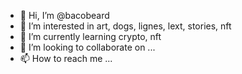 - 👋 Hi, I’m @bacobeard
- 👀 I’m interested in art, dogs, lignes, lext, stories, nft
- 🌱 I’m currently learning crypto, nft
- 💞️ I’m looking to collaborate on ...
- 📫 How to reach me ...

<!---
bacobeard/bacobeard is a ✨ special ✨ repository because its `README.md` (this file) appears on your GitHub profile.
You can click the Preview link to take a look at your changes.
--->
